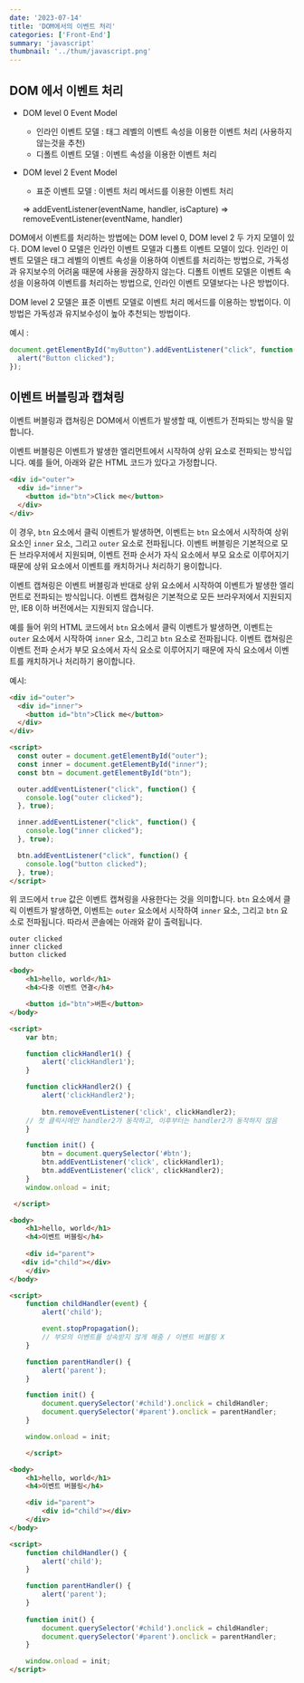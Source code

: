 ```yaml
---
date: '2023-07-14'
title: 'DOM에서의 이벤트 처리'
categories: ['Front-End']
summary: 'javascript'
thumbnail: '../thum/javascript.png'
---
```


## DOM 에서 이벤트 처리

- DOM level 0 Event Model
    - 인라인 이벤트 모델 : 태그 레벨의 이벤트 속성을 이용한 이벤트 처리 (사용하지 않는것을 추천)
    - 디폴트 이벤트 모델 : 이벤트 속성을 이용한 이벤트 처리
- DOM level 2 Event Model
    - 표준 이벤트 모델 : 이벤트 처리 메서드를 이용한 이벤트 처리

  ⇒ addEventListener(eventName, handler, isCapture)
  ⇒ removeEventListener(eventName, handler)


DOM에서 이벤트를 처리하는 방법에는 DOM level 0, DOM level 2 두 가지 모델이 있다. DOM level 0 모델은 인라인 이벤트 모델과 디폴트 이벤트 모델이 있다. 인라인 이벤트 모델은 태그 레벨의 이벤트 속성을 이용하여 이벤트를 처리하는 방법으로, 가독성과 유지보수의 어려움 때문에 사용을 권장하지 않는다. 디폴트 이벤트 모델은 이벤트 속성을 이용하여 이벤트를 처리하는 방법으로, 인라인 이벤트 모델보다는 나은 방법이다.

DOM level 2 모델은 표준 이벤트 모델로 이벤트 처리 메서드를 이용하는 방법이다. 이 방법은 가독성과 유지보수성이 높아 추천되는 방법이다.

예시 :

```jsx
document.getElementById("myButton").addEventListener("click", function(){
  alert("Button clicked");
});
```

## 이벤트 버블링과 캡쳐링

이벤트 버블링과 캡쳐링은 DOM에서 이벤트가 발생할 때, 이벤트가 전파되는 방식을 말합니다.

이벤트 버블링은 이벤트가 발생한 엘리먼트에서 시작하여 상위 요소로 전파되는 방식입니다. 예를 들어, 아래와 같은 HTML 코드가 있다고 가정합니다.

```html
<div id="outer">
  <div id="inner">
    <button id="btn">Click me</button>
  </div>
</div>
```

이 경우, `btn` 요소에서 클릭 이벤트가 발생하면, 이벤트는 `btn` 요소에서 시작하여 상위 요소인 `inner` 요소, 그리고 `outer` 요소로 전파됩니다. 이벤트 버블링은 기본적으로 모든 브라우저에서 지원되며, 이벤트 전파 순서가 자식 요소에서 부모 요소로 이루어지기 때문에 상위 요소에서 이벤트를 캐치하거나 처리하기 용이합니다.

이벤트 캡쳐링은 이벤트 버블링과 반대로 상위 요소에서 시작하여 이벤트가 발생한 엘리먼트로 전파되는 방식입니다. 이벤트 캡쳐링은 기본적으로 모든 브라우저에서 지원되지만, IE8 이하 버전에서는 지원되지 않습니다.

예를 들어 위의 HTML 코드에서 `btn` 요소에서 클릭 이벤트가 발생하면, 이벤트는 `outer` 요소에서 시작하여 `inner` 요소, 그리고 `btn` 요소로 전파됩니다. 이벤트 캡쳐링은 이벤트 전파 순서가 부모 요소에서 자식 요소로 이루어지기 때문에 자식 요소에서 이벤트를 캐치하거나 처리하기 용이합니다.

예시:

```html
<div id="outer">
  <div id="inner">
    <button id="btn">Click me</button>
  </div>
</div>

<script>
  const outer = document.getElementById("outer");
  const inner = document.getElementById("inner");
  const btn = document.getElementById("btn");

  outer.addEventListener("click", function() {
    console.log("outer clicked");
  }, true);

  inner.addEventListener("click", function() {
    console.log("inner clicked");
  }, true);

  btn.addEventListener("click", function() {
    console.log("button clicked");
  }, true);
</script>
```

위 코드에서 `true` 값은 이벤트 캡쳐링을 사용한다는 것을 의미합니다. `btn` 요소에서 클릭 이벤트가 발생하면, 이벤트는 `outer` 요소에서 시작하여 `inner` 요소, 그리고 `btn` 요소로 전파됩니다. 따라서 콘솔에는 아래와 같이 출력됩니다.

```
outer clicked
inner clicked
button clicked
```

```html
<body>
	<h1>hello, world</h1>
	<h4>다중 이벤트 연결</h4>

	<button id="btn">버튼</button>
</body>

<script>
	var btn;

	function clickHandler1() {
		alert('clickHandler1');
	}

	function clickHandler2() {
		alert('clickHandler2');
	
		btn.removeEventListener('click', clickHandler2);
	// 첫 클릭시에만 handler2가 동작하고, 이후부터는 handler2가 동작하지 않음
	}

	function init() {
		btn = document.querySelector('#btn');
		btn.addEventListener('click', clickHandler1);
		btn.addEventListener('click', clickHandler2); 
	}
	window.onload = init;

 </script>
```

```html
<body>
	<h1>hello, world</h1>
	<h4>이벤트 버블링</h4>
	
	<div id="parent">
   <div id="child"></div>
	</div>
</body>

<script>
	function childHandler(event) {
		alert('child');

		event.stopPropagation();
		// 부모의 이벤트를 상속받지 않게 해줌 / 이벤트 버블링 X
	}

	function parentHandler() {
		alert('parent');
	}

	function init() {
		document.querySelector('#child').onclick = childHandler;
		document.querySelector('#parent').onclick = parentHandler;
	}

	window.onload = init;

	</script>
```

```html
<body>
	<h1>hello, world</h1>
	<h4>이벤트 버블링</h4>

	<div id="parent">
	    <div id="child"></div>
	</div>
</body>

<script>
	function childHandler() {
		alert('child');
	}

	function parentHandler() {
		alert('parent');
	}
	
	function init() {
		document.querySelector('#child').onclick = childHandler;
		document.querySelector('#parent').onclick = parentHandler;
	}

	window.onload = init;
</script>
```